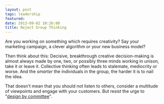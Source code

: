 ```yaml
---
layout: post
tags: leadership
featured: 
date: 2013-09-02 10:26:00
title: Reject Group Thinking
---
```

Are you working on something which requires creativity? Say your marketing campaign, a clever algorithm or your new business model?

Then think about this: Decisive, breakthrough creative decision-making is almost always made by one, two, or possibly three minds working in unison, take it or leave it. Collective thinking often leads to stalemate, mediocrity or worse. And the _smarter_ the individuals in the group, the harder it is to nail the idea.

That doesn't mean that you should not listen to others, consider a multitude of viewpoints and engage with your customers. But resist the urge to "[design by committee](http://www.smashingmagazine.com/2010/06/29/why-design-by-commitee-should-die/)".